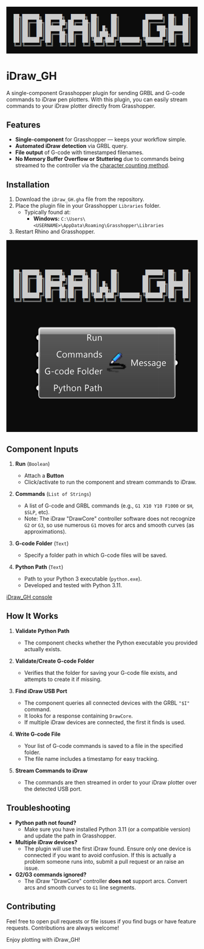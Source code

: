 ![iDraw_GH Banner](Resources/idraw_gh_titlepic.png)

# iDraw_GH

A single-component Grasshopper plugin for sending GRBL and G-code commands to iDraw pen plotters. With this plugin, you can easily stream commands to your iDraw plotter directly from Grasshopper.

## Features

- **Single-component** for Grasshopper — keeps your workflow simple.  
- **Automated iDraw detection** via GRBL query.  
- **File output** of G-code with timestamped filenames.
- **No Memory Buffer Overflow or Stuttering** due to commands being streamed to the controller via the [character counting method](https://github.com/grbl/grbl/wiki/Interfacing-with-Grbl#streaming-a-g-code-program-to-grbl).

## Installation

1. Download the `iDraw_GH.gha` file from the repository.  
2. Place the plugin file in your Grasshopper `Libraries` folder.  
   - Typically found at:  
     - **Windows:** `C:\Users\<USERNAME>\AppData\Roaming\Grasshopper\Libraries`  
3. Restart Rhino and Grasshopper.  

![iDraw_GH Component](Resources/idraw_gh_square.png)

## Component Inputs

1. **Run** (`Boolean`)  
   - Attach a **Button**  
   - Click/activate to run the component and stream commands to iDraw.  

2. **Commands** (`List of Strings`)  
   - A list of G-code and GRBL commands (e.g., `G1 X10 Y10 F1000` or `$H`, `$SLP`, etc).  
   - Note: The iDraw "DrawCore" controller software does not recognize `G2` or `G3`, so use numerous `G1` moves for arcs and smooth curves (as approximations).  

3. **G-code Folder** (`Text`)  
   - Specify a folder path in which G-code files will be saved.  

4. **Python Path** (`Text`)  
   - Path to your Python 3 executable (`python.exe`).  
   - Developed and tested with Python 3.11.  

[iDraw_GH console](Resources/idraw_gh_Fullpic.png)

## How It Works

1. **Validate Python Path**  
   - The component checks whether the Python executable you provided actually exists.  

2. **Validate/Create G-code Folder**  
   - Verifies that the folder for saving your G-code file exists, and attempts to create it if missing.  

3. **Find iDraw USB Port**  
   - The component queries all connected devices with the GRBL `"$I"` command.  
   - It looks for a response containing `DrawCore`.  
   - If multiple iDraw devices are connected, the first it finds is used.  

4. **Write G-code File**  
   - Your list of G-code commands is saved to a file in the specified folder.  
   - The file name includes a timestamp for easy tracking.  

5. **Stream Commands to iDraw**  
   - The commands are then streamed in order to your iDraw plotter over the detected USB port.  

## Troubleshooting

- **Python path not found?**  
  - Make sure you have installed Python 3.11 (or a compatible version) and update the path in Grasshopper.  
- **Multiple iDraw devices?**  
  - The plugin will use the first iDraw found. Ensure only one device is connected if you want to avoid confusion. If this is actually a problem someone runs into, submit a pull request or an raise an issue.  
- **G2/G3 commands ignored?**  
  - The iDraw "DrawCore" controller **does not** support arcs. Convert arcs and smooth curves to `G1` line segments.  

## Contributing

Feel free to open pull requests or file issues if you find bugs or have feature requests. Contributions are always welcome!


Enjoy plotting with iDraw_GH!
